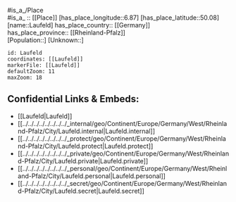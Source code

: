 ﻿---
location: [50.08,6.87] 
mapzoom: [7,12] 
mapmarker: city 
type: City
tags:
- geo/City


SpocWebEntityId: 31874
isDeleted: false
confidential: public

---
#is_a_/Place  
#is_a_ :: [[Place]] 
[has_place_longitude::6.87] 
[has_place_latitude::50.08] 
[name::Laufeld] 
has_place_country:: [[Germany]]  
has_place_province:: [[Rheinland-Pfalz]]  
[Population::] 
[Unknown::] 


```leaflet
id: Laufeld
coordinates: [[Laufeld]] 
markerFile: [[Laufeld]] 
defaultZoom: 11 
maxZoom: 18
```


## Confidential Links & Embeds: 
- [[Laufeld|Laufeld]]  
- [[../../../../../../../../_internal/geo/Continent/Europe/Germany/West/Rheinland-Pfalz/City/Laufeld.internal|Laufeld.internal]] 
- [[../../../../../../../../_protect/geo/Continent/Europe/Germany/West/Rheinland-Pfalz/City/Laufeld.protect|Laufeld.protect]] 
- [[../../../../../../../../_private/geo/Continent/Europe/Germany/West/Rheinland-Pfalz/City/Laufeld.private|Laufeld.private]] 
- [[../../../../../../../../_personal/geo/Continent/Europe/Germany/West/Rheinland-Pfalz/City/Laufeld.personal|Laufeld.personal]] 
- [[../../../../../../../../_secret/geo/Continent/Europe/Germany/West/Rheinland-Pfalz/City/Laufeld.secret|Laufeld.secret]] 
